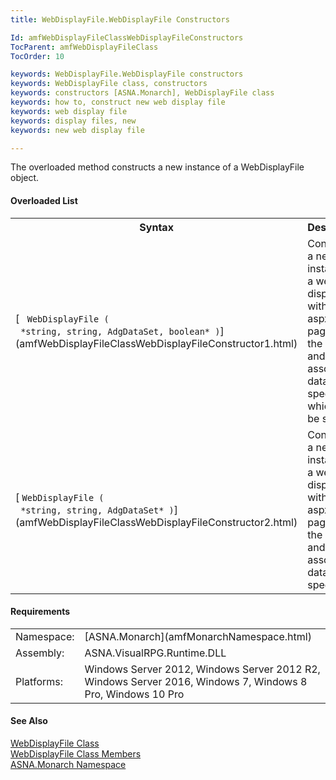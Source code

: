 ```yaml
---
title: WebDisplayFile.WebDisplayFile Constructors

Id: amfWebDisplayFileClassWebDisplayFileConstructors
TocParent: amfWebDisplayFileClass
TocOrder: 10

keywords: WebDisplayFile.WebDisplayFile constructors
keywords: WebDisplayFile class, constructors
keywords: constructors [ASNA.Monarch], WebDisplayFile class
keywords: how to, construct new web display file
keywords: web display file
keywords: display files, new
keywords: new web display file

---
```


The overloaded method constructs a new instance of a WebDisplayFile object.
<!--mine -->

#### Overloaded List
<table class="mytable" cellspacing="0" cellpadding="4" width="90%">
          <colgroup>
            <col width="50%" />
            <col width="50%" />
          </colgroup>
          <tr>
            <th>Syntax</th>
            <th>Description</th>
          </tr>
          <tr>
            <td>
              [
           <code> WebDisplayFile (
 *string, string, AdgDataSet, boolean* )</code>](amfWebDisplayFileClassWebDisplayFileConstructor1.html)
            </td>
            <td>Constructs a new instance of
          a web display file with the aspx file, page within
          the aspx, and associated dataset specified, which may be
          shared.</td>
          </tr>
          <tr>
            <td>
              [
            <code>WebDisplayFile (
 *string, string, AdgDataSet* )</code>](amfWebDisplayFileClassWebDisplayFileConstructor2.html)
            </td>
            <td>Constructs a new instance of
          a web display file with the aspx file, page within
          the aspx, and associated dataset specified.</td>
          </tr>
</table>

<!-- -->

#### Requirements
<table class="dttable" cellspacing="0" cellpadding="4" width="60%">
           <colgroup>
            <col width="15%" style="font-weight:bold" />
            <col width="85%" />
          </colgroup>
          <tr>
            <td>Namespace:</td>
            <td>[ASNA.Monarch](amfMonarchNamespace.html)</td>
          </tr>
          <tr>
            <td>Assembly:</td>
            <td>ASNA.VisualRPG.Runtime.DLL</td>
          </tr>
         <tr>
            <td>Platforms:</td>
            <td> Windows Server 2012, Windows Server 2012 R2, Windows Server 2016,  Windows 7, Windows 8 Pro, Windows 10 Pro</td>
         </tr>
</table>

<!-- end -->

#### See Also
[ WebDisplayFile Class](amfWebDisplayFileClass.html)<br />[ WebDisplayFile Class Members](amfWebDisplayFileClassMembers.html)<br />[ASNA.Monarch Namespace](amfMonarchNamespace.html) 
